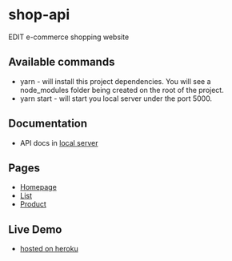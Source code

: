 # shop-api
EDIT e-commerce shopping website


## Available commands
* yarn - will install this project dependencies. You will see a node_modules folder being created on the root of the project.
* yarn start - will start you local server under the port 5000. 

## Documentation
* API docs in [local server](https://edit-shop-api.herokuapp.com/docs)

## Pages
* [Homepage](https://edit-shop-api.herokuapp.com/)
* [List](https://edit-shop-api.herokuapp.com/productlist.html)
* [Product](https://edit-shop-api.herokuapp.com/product.html)

## Live Demo
* [hosted on heroku](https://edit-shop-api.herokuapp.com/)